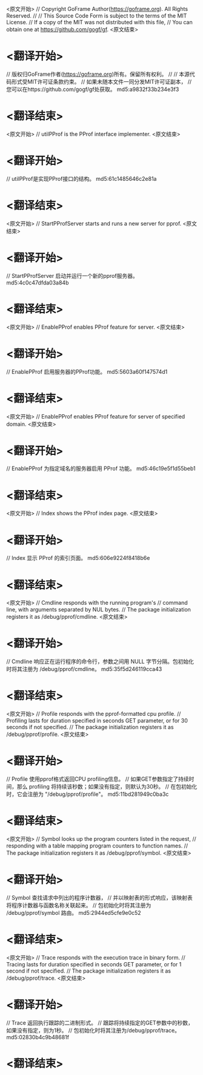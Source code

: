 
<原文开始>
// Copyright GoFrame Author(https://goframe.org). All Rights Reserved.
//
// This Source Code Form is subject to the terms of the MIT License.
// If a copy of the MIT was not distributed with this file,
// You can obtain one at https://github.com/gogf/gf.
<原文结束>

# <翻译开始>
// 版权归GoFrame作者(https://goframe.org)所有。保留所有权利。
//
// 本源代码形式受MIT许可证条款约束。
// 如果未随本文件一同分发MIT许可证副本，
// 您可以在https://github.com/gogf/gf处获取。 md5:a9832f33b234e3f3
# <翻译结束>


<原文开始>
// utilPProf is the PProf interface implementer.
<原文结束>

# <翻译开始>
// utilPProf是实现PProf接口的结构。 md5:61c1485646c2e81a
# <翻译结束>


<原文开始>
// StartPProfServer starts and runs a new server for pprof.
<原文结束>

# <翻译开始>
// StartPProfServer 启动并运行一个新的pprof服务器。 md5:4c0c47dfda03a84b
# <翻译结束>


<原文开始>
// EnablePProf enables PProf feature for server.
<原文结束>

# <翻译开始>
// EnablePProf 启用服务器的PProf功能。 md5:5603a60f147574d1
# <翻译结束>


<原文开始>
// EnablePProf enables PProf feature for server of specified domain.
<原文结束>

# <翻译开始>
// EnablePProf 为指定域名的服务器启用 PProf 功能。 md5:46c19e5f1d55beb1
# <翻译结束>


<原文开始>
// Index shows the PProf index page.
<原文结束>

# <翻译开始>
// Index 显示 PProf 的索引页面。 md5:606e9224f8418b6e
# <翻译结束>


<原文开始>
// Cmdline responds with the running program's
// command line, with arguments separated by NUL bytes.
// The package initialization registers it as /debug/pprof/cmdline.
<原文结束>

# <翻译开始>
// Cmdline 响应正在运行程序的命令行，参数之间用 NULL 字节分隔。包初始化时将其注册为 /debug/pprof/cmdline。 md5:35f5d246119cca43
# <翻译结束>


<原文开始>
// Profile responds with the pprof-formatted cpu profile.
// Profiling lasts for duration specified in seconds GET parameter, or for 30 seconds if not specified.
// The package initialization registers it as /debug/pprof/profile.
<原文结束>

# <翻译开始>
// Profile 使用pprof格式返回CPU profiling信息。
// 如果GET参数指定了持续时间，那么 profiling 将持续该秒数；如果没有指定，则默认为30秒。
// 在包初始化时，它会注册为 "/debug/pprof/profile"。 md5:11bd281949c0ba3c
# <翻译结束>


<原文开始>
// Symbol looks up the program counters listed in the request,
// responding with a table mapping program counters to function names.
// The package initialization registers it as /debug/pprof/symbol.
<原文结束>

# <翻译开始>
// Symbol 查找请求中列出的程序计数器，
// 并以映射表的形式响应，该映射表将程序计数器与函数名称关联起来。
// 包初始化时将其注册为 /debug/pprof/symbol 路由。 md5:2944ed5cfe9e0c52
# <翻译结束>


<原文开始>
// Trace responds with the execution trace in binary form.
// Tracing lasts for duration specified in seconds GET parameter, or for 1 second if not specified.
// The package initialization registers it as /debug/pprof/trace.
<原文结束>

# <翻译开始>
// Trace 返回执行跟踪的二进制形式。
// 跟踪将持续指定的GET参数中的秒数，如果没有指定，则为1秒。
// 包初始化时将其注册为/debug/pprof/trace。 md5:02830b4c9b48681f
# <翻译结束>


